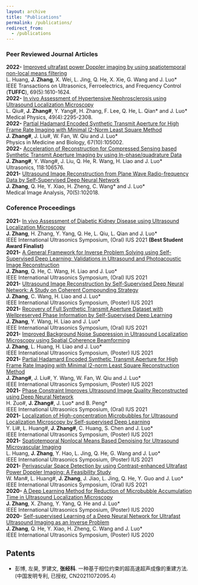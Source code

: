 ```yaml
---
layout: archive
title: "Publications"
permalink: /publications/
redirect_from:
  - /publications
---
```



### Peer Reviewed Journal Articles
  
**2022-** [Improved ultrafast power Doppler imaging by using spatiotemporal non-local means filtering](https://ieeexplore.ieee.org/document/9732976)<br>
  L. Huang, **J. Zhang**, X. Wei, L. Jing, Q. He, X. Xie, G. Wang and J. Luo*<br>
  IEEE Transactions on Ultrasonics, Ferroelectrics, and Frequency Control (**TUFFC**), 69(5):1610-1624.<br>
**2022-** [In vivo Assessment of Hypertensive Nephrosclerosis using Ultrasound Localization Microscopy](https://aapm.onlinelibrary.wiley.com/doi/10.1002/mp.15583)<br>
  L. Qiu#, **J. Zhang#**, Y. Yang#, H. Zhang, F. Lee, Q. He, L. Qian* and J. Luo*<br>
  Medical Physics, 49(4):2295-2308.<br>
**2022-** [Partial Hadamard Encoded Synthetic Transmit Aperture for High Frame Rate Imaging with Minimal l2-Norm Least Square Method](https://iopscience.iop.org/article/10.1088/1361-6560/ac6202)<br>
  **J. Zhang#**, J. Liu#, W. Fan, W. Qiu and J. Luo*<br>
  Physics in Medicine and Biology, 67(10):105002.<br>
**2022-** [Acceleration of Reconstruction for Compressed Sensing based Synthetic Transmit Aperture Imaging by using In-phase/quadrature Data](https://www.sciencedirect.com/science/article/abs/pii/S0041624X2100202X?via%3Dihub)<br>
  **J. Zhang#**, Y. Wang#, J. Liu, Q. He, R. Wang, H. Liao and J. Luo*<br>
  Ultrasonics, 118:106576.<br>
**2021-** [Ultrasound Image Reconstruction from Plane Wave Radio-frequency Data by Self-Supervised Deep Neural Network](https://www.sciencedirect.com/science/article/pii/S1361841521000645?via%3Dihub)<br>
  **J. Zhang**, Q. He, Y. Xiao, H. Zheng, C. Wang* and J. Luo*<br>
  Medical Image Analysis, 70(5):102018.<br>

  
### Coference Proceedings
  
**2021-** [In vivo Assessment of Diabetic Kidney Disease using Ultrasound Localization Microscopy](https://ieeexplore.ieee.org/document/9593542)<br>
  **J. Zhang**, H. Zhang, Y. Yang, Q. He, L. Qiu, L. Qian and J. Luo*<br>
  IEEE International Ultrasonics Symposium, (Oral) IUS 2021 **(Best Student Award Finalist)**<br>
**2021-** [A General Framework for Inverse Problem Solving using Self-Supervised Deep Learning: Validations in Ultrasound and Photoacoustic Image Reconstruction](https://ieeexplore.ieee.org/document/9593902)<br>
  **J. Zhang**, Q. He, C. Wang, H. Liao and J. Luo*<br>
  IEEE International Ultrasonics Symposium, (Oral) IUS 2021<br>
**2021-** [Ultrasound Image Reconstruction by Self-Supervised Deep Neural Network: A Study on Coherent Compounding Strategy](https://ieeexplore.ieee.org/document/9593733)<br>
  **J. Zhang**, C. Wang, H. Liao and J. Luo*<br>
  IEEE International Ultrasonics Symposium, (Poster) IUS 2021<br>
**2021-** [Recovery of Full Synthetic Transmit Aperture Dataset with Wellpreserved Phase Information by Self-Supervised Deep Learning](https://ieeexplore.ieee.org/document/9593862)<br>
  **J. Zhang**, Y. Wang, H. Liao and J. Luo*<br>
  IEEE International Ultrasonics Symposium, (Oral) IUS 2021<br>
**2021-** [Improved Background Noise Suppression in Ultrasound Localization Microscopy using Spatial Coherence Beamforming](https://ieeexplore.ieee.org/document/9593582)<br>
  **J. Zhang**, L. Huang, H. Liao and J. Luo*<br>
  IEEE International Ultrasonics Symposium, (Poster) IUS 2021<br>
**2021-** [Partial Hadamard Encoded Synthetic Transmit Aperture for High Frame Rate Imaging with Minimal l2-norm Least Square Reconstruction Method](https://ieeexplore.ieee.org/document/9593780)<br>
  **J. Zhang#**, J. Liu#, Y. Wang, W. Fan, W. Qiu and J. Luo*<br>
  IEEE International Ultrasonics Symposium, (Poster) IUS 2021<br>
**2021-** [Phase Constraint Improves Ultrasound Image Quality Reconstructed using Deep Neural Network](https://ieeexplore.ieee.org/document/9593647)<br>
  H. Zuo#, **J. Zhang#**, J. Luo* and B. Peng*<br>
  IEEE International Ultrasonics Symposium, (Oral) IUS 2021<br>
**2021-** [Localization of High-concentration Microbubbles for Ultrasound Localization Microscopy by Self-supervised Deep Learning](https://ieeexplore.ieee.org/document/9593750)<br>
  Y. Li#, L. Huang#, **J. Zhang#**, C. Huang, S. Chen and J. Luo*<br>
  IEEE International Ultrasonics Symposium, (Poster) IUS 2021<br>
**2021-** [Spatiotemporal Nonlocal Means Based Denoising for Ultrasound Microvascular Imaging](https://ieeexplore.ieee.org/document/9593725)<br>
  L. Huang, **J. Zhang**, Y. Hao, L. Jing, Q. He, G. Wang and J. Luo*<br>
  IEEE International Ultrasonics Symposium, (Poster) IUS 2021<br>
**2021-** [Perivascular Space Detection by using Contrast-enhanced Ultrafast Power Doppler Imaging: A Feasibility Study](https://ieeexplore.ieee.org/document/9593600)<br>
  W. Man#, L. Huang#, **J. Zhang**, J. Jiao, L. Jing, Q. He, Y. Guo and J. Luo*<br>
  IEEE International Ultrasonics Symposium, (Oral) IUS 2021<br>
**2020-** [A Deep Learning Method for Reduction of Microbubble Accumulation Time in Ultrasound Localization Microscopy](https://ieeexplore.ieee.org/document/9251475)<br>
  **J. Zhang**, X. Zhang, Y. Yang, Q. He and J. Luo*<br>
  IEEE International Ultrasonics Symposium, (Poster) IUS 2020<br>
**2020-** [Self-supervised Learning of a Deep Neural Network for Ultrafast Ultrasound Imaging as an Inverse Problem](https://ieeexplore.ieee.org/document/9251533)<br>
  **J. Zhang**, Q. He, Y. Xiao, H. Zheng, C. Wang and J. Luo*<br>
  IEEE International Ultrasonics Symposium, (Poster) IUS 2020<br>


## Patents
* 彭博, 左昊, 罗建文, **张经科**. 一种基于相位约束的超高速超声成像的重建方法. (中国发明专利, 已授权, CN20211072095.4)

